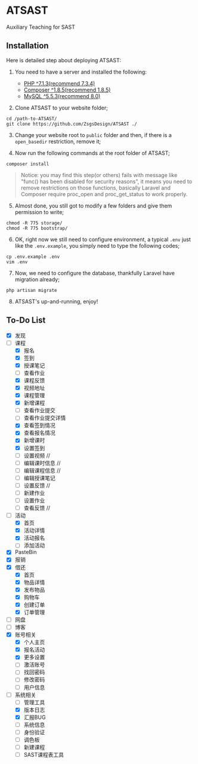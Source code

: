 # ATSAST
Auxiliary Teaching for SAST

## Installation

Here is detailed step about deploying ATSAST:

1. You need to have a server and installed the following:
    - [PHP ^7.1.3(recommend 7.3.4)](http://php.net/downloads.php)
    - [Composer ^1.8.5(recommend 1.8.5)](https://getcomposer.org)
    - [MySQL ^5.5.3(recommend 8.0)](https://www.mysql.com/)

2. Clone ATSAST to your website folder;

```
cd /path-to-ATSAST/
git clone https://github.com/ZsgsDesign/ATSAST ./
```

3. Change your website root to `public` folder and then, if there is a `open_basedir` restriction, remove it;

4. Now run the following commands at the root folder of ATSAST;

```
composer install
```

> Notice: you may find this step(or others) fails with message like "func() has been disabled for security reasons", it means you need to remove restrictions on those functions, basically Laravel and Composer require proc_open and proc_get_status to work properly.

5. Almost done, you still got to modify a few folders and give them permission to write;

```
chmod -R 775 storage/
chmod -R 775 bootstrap/
```

6. OK, right now we still need to configure environment, a typical `.env` just like the `.env.example`, you simply need to type the following codes;

```
cp .env.example .env
vim .env
```

7. Now, we need to configure the database, thankfully Laravel have migration already;

```
php artisan migrate
```

8. ATSAST's up-and-running, enjoy!

## To-Do List

- [X] 发现
- [ ] 课程
    - [X] 报名
    - [X] 签到
    - [X] 授课笔记
    - [ ] 查看作业
    - [X] 课程反馈
    - [X] 视频地址
    - [X] 课程管理
    - [X] 新增课程
    - [ ] 查看作业提交
    - [ ] 查看作业提交详情
    - [X] 查看签到情况
    - [X] 查看报名情况
    - [X] 新增课时
    - [X] 设置签到
    - [ ] 设置视频 //
    - [ ] 编辑课时信息 //
    - [ ] 编辑课程信息 //
    - [ ] 编辑授课笔记
    - [ ] 设置反馈 //
    - [ ] 新建作业
    - [ ] 设置作业
    - [ ] 查看反馈 //
- [ ] 活动
    - [X] 首页
    - [X] 活动详情
    - [X] 活动报名
    - [ ] 添加活动
- [X] PasteBin
- [X] 报销
- [X] 借还
    - [X] 首页
    - [X] 物品详情
    - [X] 发布物品
    - [X] 购物车
    - [X] 创建订单
    - [X] 订单管理
- [ ] 网盘
- [ ] 博客
- [X] 账号相关
    - [X] 个人主页
    - [X] 报名活动
    - [X] 更多设置
    - [ ] 激活账号
    - [ ] 找回密码
    - [ ] 修改密码
    - [ ] 用户信息
- [ ] 系统相关
    - [ ] 管理工具
    - [X] 版本日志
    - [X] 汇报BUG
    - [ ] 系统信息
    - [ ] 身份验证
    - [ ] 调色板
    - [ ] 新建课程
    - [ ] SAST课程表工具
